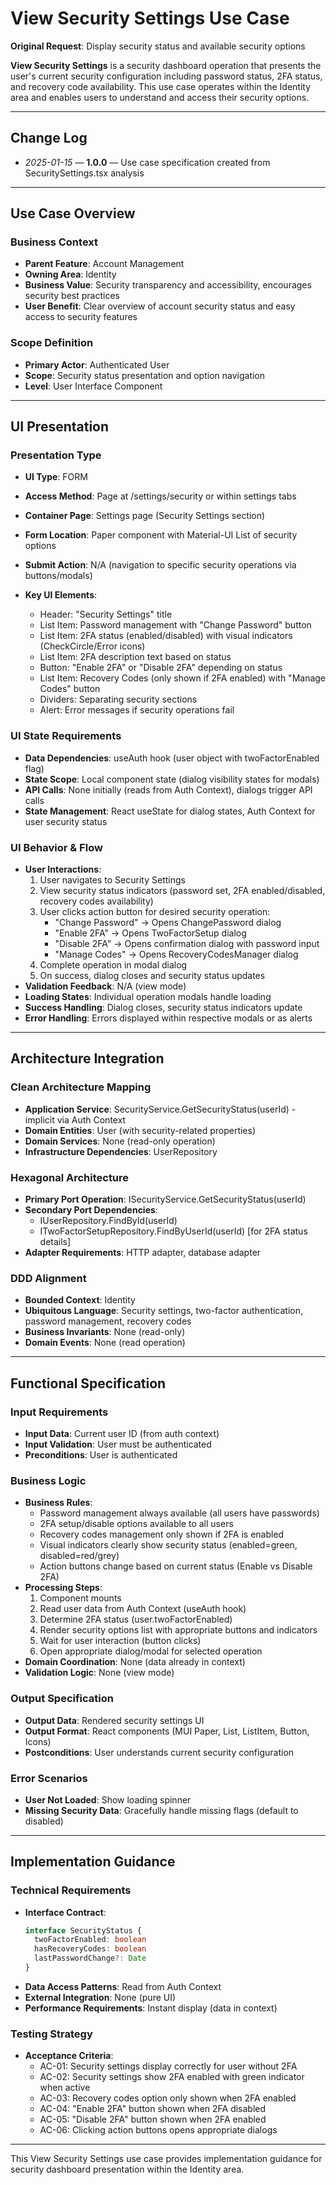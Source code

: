 # View Security Settings Use Case

**Original Request**: Display security status and available security options

**View Security Settings** is a security dashboard operation that presents the user's current security configuration including password status, 2FA status, and recovery code availability. This use case operates within the Identity area and enables users to understand and access their security options.

---

## Change Log
- *2025-01-15* — **1.0.0** — Use case specification created from SecuritySettings.tsx analysis

---

## Use Case Overview

### Business Context
- **Parent Feature**: Account Management
- **Owning Area**: Identity
- **Business Value**: Security transparency and accessibility, encourages security best practices
- **User Benefit**: Clear overview of account security status and easy access to security features

### Scope Definition
- **Primary Actor**: Authenticated User
- **Scope**: Security status presentation and option navigation
- **Level**: User Interface Component

---

## UI Presentation

### Presentation Type
- **UI Type**: FORM
- **Access Method**: Page at /settings/security or within settings tabs

- **Container Page**: Settings page (Security Settings section)
- **Form Location**: Paper component with Material-UI List of security options
- **Submit Action**: N/A (navigation to specific security operations via buttons/modals)
- **Key UI Elements**:
  - Header: "Security Settings" title
  - List Item: Password management with "Change Password" button
  - List Item: 2FA status (enabled/disabled) with visual indicators (CheckCircle/Error icons)
  - List Item: 2FA description text based on status
  - Button: "Enable 2FA" or "Disable 2FA" depending on status
  - List Item: Recovery Codes (only shown if 2FA enabled) with "Manage Codes" button
  - Dividers: Separating security sections
  - Alert: Error messages if security operations fail

### UI State Requirements
- **Data Dependencies**: useAuth hook (user object with twoFactorEnabled flag)
- **State Scope**: Local component state (dialog visibility states for modals)
- **API Calls**: None initially (reads from Auth Context), dialogs trigger API calls
- **State Management**: React useState for dialog states, Auth Context for user security status

### UI Behavior & Flow
- **User Interactions**:
  1. User navigates to Security Settings
  2. View security status indicators (password set, 2FA enabled/disabled, recovery codes availability)
  3. User clicks action button for desired security operation:
     - "Change Password" → Opens ChangePassword dialog
     - "Enable 2FA" → Opens TwoFactorSetup dialog
     - "Disable 2FA" → Opens confirmation dialog with password input
     - "Manage Codes" → Opens RecoveryCodesManager dialog
  4. Complete operation in modal dialog
  5. On success, dialog closes and security status updates
- **Validation Feedback**: N/A (view mode)
- **Loading States**: Individual operation modals handle loading
- **Success Handling**: Dialog closes, security status indicators update
- **Error Handling**: Errors displayed within respective modals or as alerts

---

## Architecture Integration

### Clean Architecture Mapping
- **Application Service**: SecurityService.GetSecurityStatus(userId) - implicit via Auth Context
- **Domain Entities**: User (with security-related properties)
- **Domain Services**: None (read-only operation)
- **Infrastructure Dependencies**: UserRepository

### Hexagonal Architecture
- **Primary Port Operation**: ISecurityService.GetSecurityStatus(userId)
- **Secondary Port Dependencies**:
  - IUserRepository.FindById(userId)
  - ITwoFactorSetupRepository.FindByUserId(userId) [for 2FA status details]
- **Adapter Requirements**: HTTP adapter, database adapter

### DDD Alignment
- **Bounded Context**: Identity
- **Ubiquitous Language**: Security settings, two-factor authentication, password management, recovery codes
- **Business Invariants**: None (read-only)
- **Domain Events**: None (read operation)

---

## Functional Specification

### Input Requirements
- **Input Data**: Current user ID (from auth context)
- **Input Validation**: User must be authenticated
- **Preconditions**: User is authenticated

### Business Logic
- **Business Rules**:
  - Password management always available (all users have passwords)
  - 2FA setup/disable options available to all users
  - Recovery codes management only shown if 2FA is enabled
  - Visual indicators clearly show security status (enabled=green, disabled=red/grey)
  - Action buttons change based on current status (Enable vs Disable 2FA)
- **Processing Steps**:
  1. Component mounts
  2. Read user data from Auth Context (useAuth hook)
  3. Determine 2FA status (user.twoFactorEnabled)
  4. Render security options list with appropriate buttons and indicators
  5. Wait for user interaction (button clicks)
  6. Open appropriate dialog/modal for selected operation
- **Domain Coordination**: None (data already in context)
- **Validation Logic**: None (view mode)

### Output Specification
- **Output Data**: Rendered security settings UI
- **Output Format**: React components (MUI Paper, List, ListItem, Button, Icons)
- **Postconditions**: User understands current security configuration

### Error Scenarios
- **User Not Loaded**: Show loading spinner
- **Missing Security Data**: Gracefully handle missing flags (default to disabled)

---

## Implementation Guidance

### Technical Requirements
- **Interface Contract**:
  ```typescript
  interface SecurityStatus {
    twoFactorEnabled: boolean
    hasRecoveryCodes: boolean
    lastPasswordChange?: Date
  }
  ```
- **Data Access Patterns**: Read from Auth Context
- **External Integration**: None (pure UI)
- **Performance Requirements**: Instant display (data in context)

### Testing Strategy
- **Acceptance Criteria**:
  - AC-01: Security settings display correctly for user without 2FA
  - AC-02: Security settings show 2FA enabled with green indicator when active
  - AC-03: Recovery codes option only shown when 2FA enabled
  - AC-04: "Enable 2FA" button shown when 2FA disabled
  - AC-05: "Disable 2FA" button shown when 2FA enabled
  - AC-06: Clicking action buttons opens appropriate dialogs

---

This View Security Settings use case provides implementation guidance for security dashboard presentation within the Identity area.
